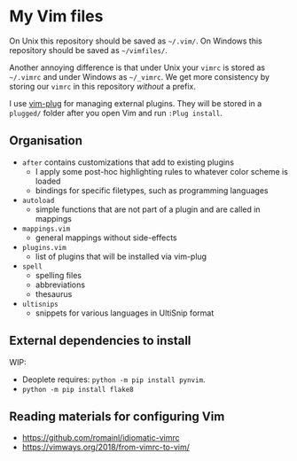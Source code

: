 # My Vim files

On Unix this repository should be saved as `~/.vim/`.
On Windows this repository should be saved as `~/vimfiles/`.

Another annoying difference is that under Unix your `vimrc` is stored as `~/.vimrc` and under Windows as `~/_vimrc`.
We get more consistency by storing our `vimrc` in this repository *without* a prefix.

I use [vim-plug](https://github.com/junegunn/vim-plug) for managing external plugins.
They will be stored in a `plugged/` folder after you open Vim and run `:Plug install`.

## Organisation

- `after` contains customizations that add to existing plugins
    * I apply some post-hoc highlighting rules to whatever color scheme is loaded
    * bindings for specific filetypes, such as programming languages
- `autoload`
    * simple functions that are not part of a plugin and are called in mappings
- `mappings.vim`
    * general mappings without side-effects
- `plugins.vim`
    * list of plugins that will be installed via vim-plug
- `spell`
    * spelling files
    * abbreviations
    * thesaurus
- `ultisnips`
    * snippets for various languages in UltiSnip format

## External dependencies to install

WIP:

- Deoplete requires: `python -m pip install pynvim`.
- `python -m pip install flake8`


## Reading materials for configuring Vim

- https://github.com/romainl/idiomatic-vimrc
- https://vimways.org/2018/from-vimrc-to-vim/
